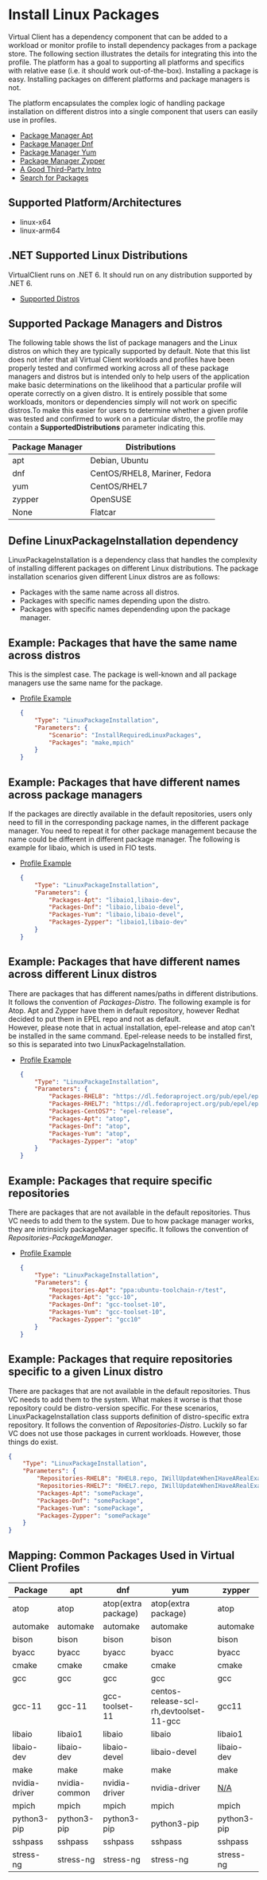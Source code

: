 ﻿# Install Linux Packages
Virtual Client has a dependency component that can be added to a workload or monitor profile to install dependency packages from a package store. The following section illustrates the
details for integrating this into the profile. The platform has a goal to supporting all platforms and specifics with relative ease (i.e. it should work out-of-the-box). 
Installing a package is easy. Installing packages on different platforms and package managers is not. 

The platform encapsulates the complex logic of handling package installation on different distros into a single component that users can easily 
use in profiles.

- [Package Manager Apt](https://wiki.debian.org/AptCLI)  
- [Package Manager Dnf](https://github.com/rpm-software-management/dnf)  
- [Package Manager Yum](http://yum.baseurl.org/)  
- [Package Manager Zypper](https://en.opensuse.org/Portal:Zypper)  
- [A Good Third-Party Intro](https://www.linode.com/docs/guides/linux-package-management-overview/)  
- [Search for Packages](https://pkgs.org/)  

## Supported Platform/Architectures
* linux-x64
* linux-arm64

## .NET Supported Linux Distributions
VirtualClient runs on .NET 6. It should run on any distribution supported by .NET 6.

* [Supported Distros](https://github.com/dotnet/core/blob/main/release-notes/6.0/supported-os.md)

## Supported Package Managers and Distros
The following table shows the list of package managers and the Linux distros on which they are typically supported by default. Note that this list does not infer that 
all Virtual Client workloads and profiles have been properly tested and confirmed working across all of these package managers and distros but is intended only
to help users of the application make basic determinations on the likelihood that a particular profile will operate correctly on a given distro. It is entirely possible that 
some workloads, monitors or dependencies simply will not work on specific distros.To make this easier for users to determine whether a given profile was tested and confirmed
to work on a particular distro, the profile may contain a **SupportedDistributions** parameter indicating this.

| Package Manager  | Distributions                  |
|------------------|--------------------------------|
| apt              | Debian, Ubuntu                 |
| dnf              | CentOS/RHEL8, Mariner, Fedora  |
| yum              | CentOS/RHEL7                   |
| zypper           | OpenSUSE                       | 
| None             | Flatcar                        |


## Define LinuxPackageInstallation dependency
LinuxPackageInstallation is a dependency class that handles the complexity of installing different packages on different Linux distributions. The package installation scenarios given
different Linux distros are as follows:

- Packages with the same name across all distros.
- Packages with specific names depending upon the distro.
- Packages with specific names dependending upon the package manager.

## Example: Packages that have the same name across distros
This is the simplest case. The package is well-known and all package managers use the same name for the package.

* [Profile Example](https://github.com/microsoft/VirtualClient/blob/main/src/VirtualClient/VirtualClient.Main/profiles/PERF-GRAPH500.json)

  <div class="code-section">

  ```json
  {
      "Type": "LinuxPackageInstallation",
      "Parameters": {
          "Scenario": "InstallRequiredLinuxPackages",
          "Packages": "make,mpich"
      }
  }
  ```
  </div>

## Example: Packages that have different names across package managers
If the packages are directly available in the default repositories, users only need to fill in the corresponding package names, in the different package manager.
You need to repeat it for other package management because the name could be different in different package manager.
The following is example for libaio, which is used in FIO tests.

* [Profile Example](https://github.com/microsoft/VirtualClient/blob/main/src/VirtualClient/VirtualClient.Main/profiles/PERF-GPU-SUPERBENCH.json)

  <div class="code-section">

  ```json
  {
      "Type": "LinuxPackageInstallation",
      "Parameters": {
          "Packages-Apt": "libaio1,libaio-dev",
          "Packages-Dnf": "libaio,libaio-devel",
          "Packages-Yum": "libaio,libaio-devel",
          "Packages-Zypper": "libaio1,libaio-dev"
      }
  }
  ```
  </div>

## Example: Packages that have different names across different Linux distros
There are packages that has different names/paths in different distributions. It follows the convention of *Packages-Distro*.
The following example is for Atop. Apt and Zypper have them in default repository, however Redhat decided to put them in EPEL repo and not as default.  
However, please note that in actual installation, epel-release and atop can't be installed in the same command. 
Epel-release needs to be installed first, so this is separated into two LinuxPackageInstallation.

* [Profile Example](https://github.com/microsoft/VirtualClient/blob/main/src/VirtualClient/VirtualClient.Main/profiles/MONITORS-DEFAULT.json)

  <div class="code-section">

  ```json
  {
      "Type": "LinuxPackageInstallation",
      "Parameters": {
          "Packages-RHEL8": "https://dl.fedoraproject.org/pub/epel/epel-release-latest-8.noarch.rpm",
          "Packages-RHEL7": "https://dl.fedoraproject.org/pub/epel/epel-release-latest-7.noarch.rpm",
          "Packages-CentOS7": "epel-release",
          "Packages-Apt": "atop",
          "Packages-Dnf": "atop",
          "Packages-Yum": "atop",
          "Packages-Zypper": "atop"
      }
  }
  ```
  </div>

## Example: Packages that require specific repositories
There are packages that are not available in the default repositories. Thus VC needs to add them to the system. Due to how package manager works, they are intrinsicly packageManager specific.
It follows the convention of *Repositories-PackageManager*. 

* [Profile Example](https://github.com/microsoft/VirtualClient/blob/main/src/VirtualClient/VirtualClient.Main/profiles/PERF-NETWORK-DEATHSTARBENCH.json)

  <div class="code-section">

  ```json
  {
      "Type": "LinuxPackageInstallation",
      "Parameters": {
          "Repositories-Apt": "ppa:ubuntu-toolchain-r/test",
          "Packages-Apt": "gcc-10",
          "Packages-Dnf": "gcc-toolset-10",
          "Packages-Yum": "gcc-toolset-10",
          "Packages-Zypper": "gcc10"
      }
  }
  ```
  </div>

## Example: Packages that require repositories specific to a given Linux distro
There are packages that are not available in the default repositories. Thus VC needs to add them to the system. What makes it worse is that those repository could be distro-version specific.
For these scenarios, LinuxPackageInstallation class supports definition of distro-specific extra repository. It follows the convention of *Repositories-Distro*.
Luckily so far VC does not use those packages in current workloads. However, those things do exist.

<div class="code-section">

```json
{
    "Type": "LinuxPackageInstallation",
    "Parameters": {
        "Repositories-RHEL8": "RHEL8.repo, IWillUpdateWhenIHaveARealExample",
        "Repositories-RHEL7": "RHEL7.repo, IWillUpdateWhenIHaveARealExample",
        "Packages-Apt": "somePackage",
        "Packages-Dnf": "somePackage",
        "Packages-Yum": "somePackage",
        "Packages-Zypper": "somePackage"
    }
}
```
</div>

## Mapping: Common Packages Used in Virtual Client Profiles

| Package       | apt           | dnf                 | yum                 | zypper |
|---------------|---------------|---------------------|---------------------|--------|
| atop          | atop          | atop(extra package) | atop(extra package) | atop  |
| automake      | automake      | automake            | automake            | automake |
| bison         | bison         | bison               | bison               | bison |
| byacc         | byacc         | byacc               | byacc               | byacc |
| cmake         | cmake         | cmake               | cmake               | cmake |
| gcc           | gcc           | gcc                 | gcc                 | gcc |
| gcc-11        | gcc-11        | gcc-toolset-11      | centos-release-scl-rh,devtoolset-11-gcc      | gcc11 |
| libaio        | libaio1       | libaio              | libaio              | libaio1 |
| libaio-dev    | libaio-dev    | libaio-devel        | libaio-devel        | libaio-dev |
| make          | make          | make                | make                | make  |
| nvidia-driver | nvidia-common | nvidia-driver       | nvidia-driver       | [N/A](https://software.opensuse.org/package/nvidia-driver) |
| mpich         | mpich         | mpich               | mpich               | mpich  |
| python3-pip   | python3-pip   | python3-pip         | python3-pip         | python3-pip |
| sshpass       | sshpass       | sshpass             | sshpass             | sshpass |
| stress-ng     | stress-ng     | stress-ng           | stress-ng           | stress-ng     |
